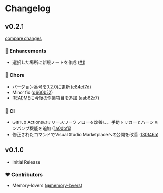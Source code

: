 # Changelog

## v0.2.1

[compare changes](https://github.com/memorylovers/sortable-explorer/compare/v0.1.0...v0.2.1)

### 🚀 Enhancements

- 選択した場所に新規ノートを作成 ([#1](https://github.com/memorylovers/sortable-explorer/pull/1))

### 🏡 Chore

- バージョン番号を0.2.0に更新 ([e84ef7d](https://github.com/memorylovers/sortable-explorer/commit/e84ef7d))
- Minor fix ([d660b52](https://github.com/memorylovers/sortable-explorer/commit/d660b52))
- READMEに今後の作業項目を追加 ([aab62e7](https://github.com/memorylovers/sortable-explorer/commit/aab62e7))

### 🤖 CI

- GitHub Actionsのリリースワークフローを改善し、手動トリガーとバージョンバンプ機能を追加 ([1a0dbf6](https://github.com/memorylovers/sortable-explorer/commit/1a0dbf6))
- 修正されたコマンドでVisual Studio Marketplaceへの公開を改善 ([130f46a](https://github.com/memorylovers/sortable-explorer/commit/130f46a))

## v0.1.0

- Initial Release

### ❤️ Contributors

- Memory-lovers ([@memory-lovers](https://github.com/memory-lovers))

